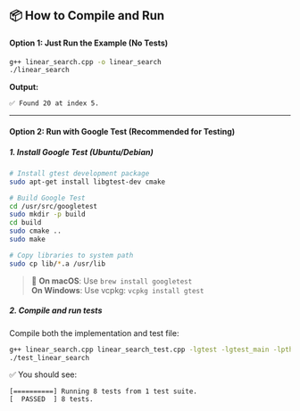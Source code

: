 ## 📦 How to Compile and Run

#### Option 1: **Just Run the Example (No Tests)**

```bash
g++ linear_search.cpp -o linear_search
./linear_search
```

**Output:**
```
✅ Found 20 at index 5.
```

---

#### Option 2: **Run with Google Test (Recommended for Testing)**

##### 1. Install Google Test (Ubuntu/Debian)
```bash
# Install gtest development package
sudo apt-get install libgtest-dev cmake

# Build Google Test
cd /usr/src/googletest
sudo mkdir -p build
cd build
sudo cmake ..
sudo make

# Copy libraries to system path
sudo cp lib/*.a /usr/lib
```

> 🔁 **On macOS**: Use `brew install googletest`  
> **On Windows**: Use vcpkg: `vcpkg install gtest`

##### 2. Compile and run tests  
Compile both the implementation and test file:

```bash
g++ linear_search.cpp linear_search_test.cpp -lgtest -lgtest_main -lpthread -o test_linear_search
./test_linear_search
```

✅ You should see:
```
[==========] Running 8 tests from 1 test suite.
[  PASSED  ] 8 tests.
```
